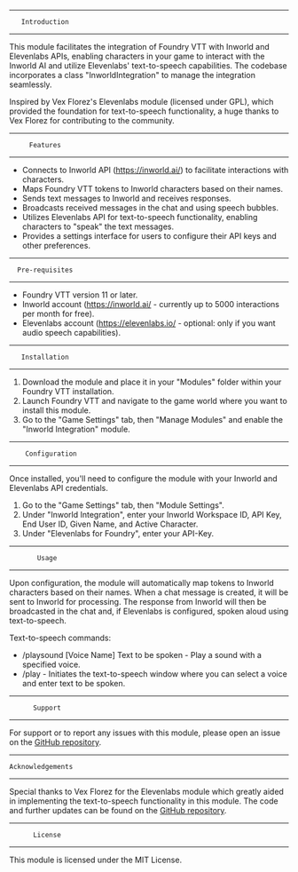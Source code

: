 -------------------------------------
       Introduction
-------------------------------------

This module facilitates the integration of Foundry VTT with Inworld and Elevenlabs APIs, enabling characters in your game to interact with the Inworld AI and utilize Elevenlabs' text-to-speech capabilities. The codebase incorporates a class "InworldIntegration" to manage the integration seamlessly.

Inspired by Vex Florez's Elevenlabs module (licensed under GPL), which provided the foundation for text-to-speech functionality, a huge thanks to Vex Florez for contributing to the community.

-------------------------------------
         Features
-------------------------------------

- Connects to Inworld API (https://inworld.ai/) to facilitate interactions with characters.
- Maps Foundry VTT tokens to Inworld characters based on their names.
- Sends text messages to Inworld and receives responses.
- Broadcasts received messages in the chat and using speech bubbles.
- Utilizes Elevenlabs API for text-to-speech functionality, enabling characters to "speak" the text messages.
- Provides a settings interface for users to configure their API keys and other preferences.

-------------------------------------
      Pre-requisites
-------------------------------------

- Foundry VTT version 11 or later.
- Inworld account (https://inworld.ai/ - currently up to 5000 interactions per month for free).
- Elevenlabs account (https://elevenlabs.io/ - optional: only if you want audio speech capabilities).

-------------------------------------
       Installation
-------------------------------------

1. Download the module and place it in your "Modules" folder within your Foundry VTT installation.
2. Launch Foundry VTT and navigate to the game world where you want to install this module.
3. Go to the "Game Settings" tab, then "Manage Modules" and enable the "Inworld Integration" module.

-------------------------------------
        Configuration
-------------------------------------

Once installed, you'll need to configure the module with your Inworld and Elevenlabs API credentials.

1. Go to the "Game Settings" tab, then "Module Settings".
2. Under "Inworld Integration", enter your Inworld Workspace ID, API Key, End User ID, Given Name, and Active Character.
3. Under "Elevenlabs for Foundry", enter your API-Key.

-------------------------------------
           Usage
-------------------------------------

Upon configuration, the module will automatically map tokens to Inworld characters based on their names. When a chat message is created, it will be sent to Inworld for processing. The response from Inworld will then be broadcasted in the chat and, if Elevenlabs is configured, spoken aloud using text-to-speech.

Text-to-speech commands:
- /playsound [Voice Name] Text to be spoken - Play a sound with a specified voice.
- /play - Initiates the text-to-speech window where you can select a voice and enter text to be spoken.

-------------------------------------
          Support
-------------------------------------

For support or to report any issues with this module, please open an issue on the [GitHub repository](https://github.com/Garsondee/InworldIntegration).

-------------------------------------
    Acknowledgements
-------------------------------------

Special thanks to Vex Florez for the Elevenlabs module which greatly aided in implementing the text-to-speech functionality in this module. The code and further updates can be found on the [GitHub repository](https://github.com/Garsondee/InworldIntegration).


-------------------------------------
          License
-------------------------------------

This module is licensed under the MIT License.

